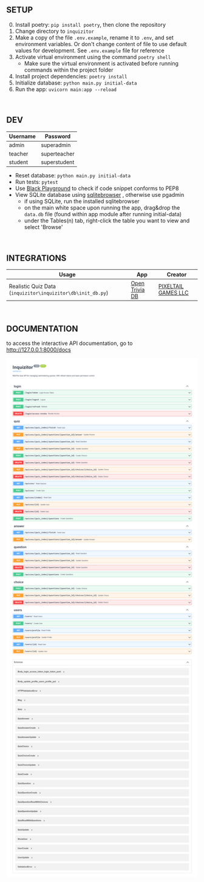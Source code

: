 ## SETUP

0. Install poetry: `pip install poetry`, then clone the repository
1. Change directory to `inquizitor` 
2. Make a copy of the file `.env.example`, rename it to `.env`, and set environment variables. Or don't change content of file to use default values for development. See `.env.example` file for reference
3. Activate virtual environment using the command `poetry shell`
   - Make sure the virtual environment is activated before running commands within the project folder
4. Install project dependencies: `poetry install`
5. Initialize database: `python main.py initial-data`
6. Run the app: `uvicorn main:app --reload`

<br>

## DEV

| Username | Password     |
| -------- | ------------ |
| admin    | superadmin   |
| teacher  | superteacher |
| student  | superstudent |

- Reset database: `python main.py initial-data`
- Run tests: `pytest`
- Use [Black Playground](https://black.vercel.app/) to check if code snippet conforms to PEP8
- View SQLite database using [sqlitebrowser](https://sqlitebrowser.org/dl/) , otherwise use pgadmin
  - if using SQLite, run the installed sqlitebrowser
  - on the main white space upon running the app, drag&drop the `data.db` file (found within app module after running initial-data)  
  - under the Tables(n) tab, right-click the table you want to view and select 'Browse'

 <br>

## INTEGRATIONS

| Usage                                                       | App                                    | Creator                                               |
| ----------------------------------------------------------- | -------------------------------------- | ----------------------------------------------------- |
| Realistic Quiz Data (`inquizitor\inquizitor\db\init_db.py`) | [Open Trivia DB](https://opentdb.com/) | [PIXELTAIL GAMES LLC](http://www.pixeltailgames.com/) |

<br>

## DOCUMENTATION

to access the interactive API documentation, go to http://127.0.0.1:8000/docs

<img src="media/doc-swagger-ui.png" style="zoom: 200%;" />
